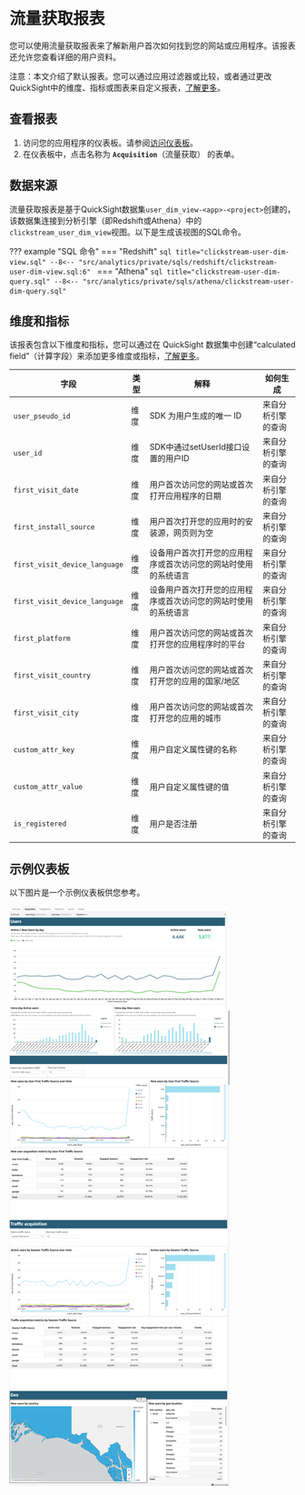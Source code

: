 # 流量获取报表 
您可以使用流量获取报表来了解新用户首次如何找到您的网站或应用程序。该报表还允许您查看详细的用户资料。

注意：本文介绍了默认报表。您可以通过应用过滤器或比较，或者通过更改QuickSight中的维度、指标或图表来自定义报表，[了解更多](https://docs.aws.amazon.com/quicksight/latest/user/working-with-visuals.html)。

## 查看报表

1. 访问您的应用程序的仪表板。请参阅[访问仪表板](index.md)。
2. 在仪表板中，点击名称为 **`Acquisition`**（流量获取） 的表单。

## 数据来源

流量获取报表是基于QuickSight数据集`user_dim_view-<app>-<project>`创建的，该数据集连接到分析引擎（即Redshift或Athena）中的`clickstream_user_dim_view`视图。以下是生成该视图的SQL命令。

??? example "SQL 命令"
    === "Redshift"
        ```sql title="clickstream-user-dim-view.sql"
        --8<-- "src/analytics/private/sqls/redshift/clickstream-user-dim-view.sql:6"
        ```
    === "Athena"
        ```sql title="clickstream-user-dim-query.sql"
        --8<-- "src/analytics/private/sqls/athena/clickstream-user-dim-query.sql"
        ```

## 维度和指标
该报表包含以下维度和指标，您可以通过在 QuickSight 数据集中创建“calculated field”（计算字段）来添加更多维度或指标，[了解更多](https://docs.aws.amazon.com/quicksight/latest/user/adding-a-calculated-field-analysis.html)。

| 字段                            | 类型| 解释                            | 如何生成      |
|-------------------------------|----|-------------------------------|-----------|
| `user_pseudo_id`              | 维度 | SDK 为用户生成的唯一 ID               | 来自分析引擎的查询 |
| `user_id`                     | 维度 | SDK中通过setUserId接口设置的用户ID      | 来自分析引擎的查询 |
| `first_visit_date`            | 维度 | 用户首次访问您的网站或首次打开应用程序的日期        | 来自分析引擎的查询 |
| `first_install_source`        | 维度 | 用户首次打开您的应用时的安装源，网页则为空         | 来自分析引擎的查询 |
| `first_visit_device_language` | 维度 | 设备用户首次打开您的应用程序或首次访问您的网站时使用的系统语言 | 来自分析引擎的查询 |
| `first_visit_device_language` | 维度 | 设备用户首次打开您的应用程序或首次访问您的网站时使用的系统语言 | 来自分析引擎的查询 |
| `first_platform`              | 维度 | 用户首次访问您的网站或首次打开您的应用程序时的平台     | 来自分析引擎的查询 |
| `first_visit_country`         | 维度| 用户首次访问您的网站或首次打开您的应用的国家/地区     | 来自分析引擎的查询 |
| `first_visit_city`            | 维度 | 用户首次访问您的网站或首次打开您的应用的城市        | 来自分析引擎的查询 |
| `custom_attr_key`             | 维度| 用户自定义属性键的名称                   | 来自分析引擎的查询 |
| `custom_attr_value`           | 维度| 用户自定义属性键的值                    | 来自分析引擎的查询 |
| `is_registered`               | 维度| 用户是否注册                        | 来自分析引擎的查询 |


## 示例仪表板
以下图片是一个示例仪表板供您参考。

![qs-acquisition](../images/analytics/dashboard/acquisition.png)




